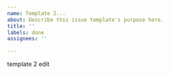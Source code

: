 ```yaml
---
name: Template 2...
about: Describe this issue template's purpose here.
title: ''
labels: done
assignees: ''

---
```


template 2 edit
